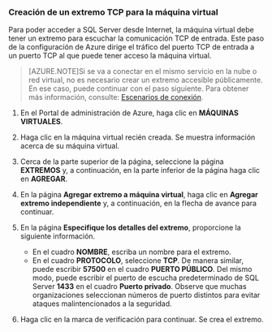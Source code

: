 ### Creación de un extremo TCP para la máquina virtual

Para poder acceder a SQL Server desde Internet, la máquina virtual debe tener un extremo para escuchar la comunicación TCP de entrada. Este paso de la configuración de Azure dirige el tráfico del puerto TCP de entrada a un puerto TCP al que puede tener acceso la máquina virtual.

>[AZURE.NOTE]Si se va a conectar en el mismo servicio en la nube o red virtual, no es necesario crear un extremo accesible públicamente. En ese caso, puede continuar con el paso siguiente. Para obtener más información, consulte: [Escenarios de conexión](../articles/virtual-machines/virtual-machines-sql-server-connectivity.md#connection-scenarios).

1. En el Portal de administración de Azure, haga clic en **MÁQUINAS VIRTUALES**.
	
2. Haga clic en la máquina virtual recién creada. Se muestra información acerca de su máquina virtual.
	
3. Cerca de la parte superior de la página, seleccione la página **EXTREMOS** y, a continuación, en la parte inferior de la página haga clic en **AGREGAR**.
	
4. En la página **Agregar extremo a máquina virtual**, haga clic en **Agregar extremo independiente** y, a continuación, en la flecha de avance para continuar.
	
5. En la página **Especifique los detalles del extremo**, proporcione la siguiente información.

	- En el cuadro **NOMBRE**, escriba un nombre para el extremo.
	- En el cuadro **PROTOCOLO**, seleccione **TCP**. De manera similar, puede escribir **57500** en el cuadro **PUERTO PÚBLICO**. Del mismo modo, puede escribir el puerto de escucha predeterminado de SQL Server **1433** en el cuadro **Puerto privado**. Observe que muchas organizaciones seleccionan números de puerto distintos para evitar ataques malintencionados a la seguridad. 

6. Haga clic en la marca de verificación para continuar. Se crea el extremo.

<!---HONumber=AcomDC_0107_2016-->